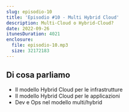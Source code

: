 ```yaml
---
slug: episodio-10
title: 'Episodio #10 - Multi Hybrid Cloud'
description: Multi-Cloud o Hybrid-Cloud?
date: 2022-09-26
itunesDuration: 4021
enclosure:
  file: episodio-10.mp3
  size: 32172183
---
```


## Di cosa parliamo

- Il modello Hybrid Cloud per le infrastrutture
- Il modello Hybrid Cloud per le applicazioni
- Dev e Ops nel modello multi/hybrid
